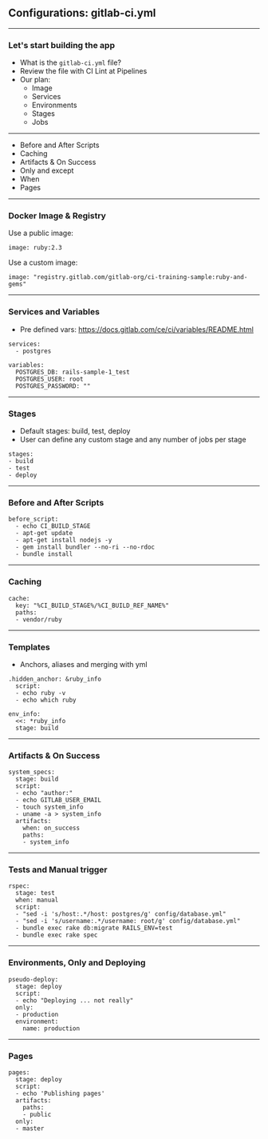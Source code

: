 ## Configurations: gitlab-ci.yml

----------

### Let's start building the app

- What is the `gitlab-ci.yml` file?
- Review the file with CI Lint at Pipelines
- Our plan:
  - Image
  - Services
  - Environments
  - Stages  
  - Jobs
----------
  - Before and After Scripts
  - Caching
  - Artifacts & On Success
  - Only and except
  - When
  - Pages

----------

### Docker Image & Registry

Use a public image:
```
image: ruby:2.3
```
Use a custom image:
```
image: "registry.gitlab.com/gitlab-org/ci-training-sample:ruby-and-gems"
```

----------

### Services and Variables

- Pre defined vars: https://docs.gitlab.com/ce/ci/variables/README.html

```
services:
  - postgres

variables:
  POSTGRES_DB: rails-sample-1_test
  POSTGRES_USER: root
  POSTGRES_PASSWORD: ""
```
----------

### Stages

- Default stages: build, test, deploy
- User can define any custom stage and any number of jobs per stage

```
stages:
- build
- test
- deploy
```
----------

### Before and After Scripts

```
before_script:
  - echo CI_BUILD_STAGE
  - apt-get update
  - apt-get install nodejs -y
  - gem install bundler --no-ri --no-rdoc
  - bundle install
```
----------

### Caching

```
cache:
  key: "%CI_BUILD_STAGE%/%CI_BUILD_REF_NAME%"
  paths:
  - vendor/ruby
```

----------

### Templates
- Anchors, aliases and merging with yml

```
.hidden_anchor: &ruby_info
  script:
  - echo ruby -v
  - echo which ruby

env_info:
  <<: *ruby_info
  stage: build
```

----------

### Artifacts & On Success

```
system_specs:
  stage: build
  script:
  - echo "author:"
  - echo GITLAB_USER_EMAIL
  - touch system_info
  - uname -a > system_info
  artifacts:
    when: on_success
    paths:
    - system_info
```

----------

### Tests and Manual trigger

```
rspec:
  stage: test
  when: manual
  script:
  - "sed -i 's/host:.*/host: postgres/g' config/database.yml"
  - "sed -i 's/username:.*/username: root/g' config/database.yml"
  - bundle exec rake db:migrate RAILS_ENV=test
  - bundle exec rake spec
```

----------

### Environments, Only and Deploying

```
pseudo-deploy:
  stage: deploy
  script:
  - echo "Deploying ... not really"
  only:
  - production
  environment:
    name: production
```

----------

### Pages

```
pages:
  stage: deploy
  script:
  - echo 'Publishing pages'
  artifacts:
    paths:
    - public
  only:
  - master
```
